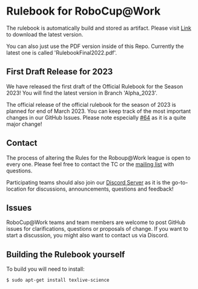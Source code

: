 Rulebook for RoboCup@Work
========

The rulebook is automatically build and stored as artifact. Please visit [Link](https://github.com/robocup-at-work/rulebook/actions) to download the latest version. 

You can also just use the PDF version inside of this Repo.
Currently the latest one is called 'RulebookFinal2022.pdf'.


## First Draft Release for 2023

We have released the first draft of the Official Rulebook for the Season 2023!
You will find the latest version in Branch 'Alpha_2023'.

The official release of the official rulebook for the season of 2023 is planned for end of March 2023.
You can keep track of the most important changes in our GitHub Issues.
Please note especially [#64](https://github.com/robocup-at-work/rulebook/issues/64) as it is a quite major change!


## Contact


The process of altering the Rules for the Roboup@Work league is open to every one. Please feel free to contact the TC or the [mailing list](mailto:rc-work@lists.robocup.org) 
with questions.

Participating teams should also join our [Discord Server](https://discord.gg/z6Yn6UvhxU) as it is the go-to-location for discussions,
announcements, questions and feedback!

## Issues

RoboCup@Work teams and team members are welcome to post GitHub issues for clarifications, questions or proposals of change.
If you want to start a discussion, you might also want to contact us via Discord.

## Building the Rulebook yourself

To build you will need to install:

    $ sudo apt-get install texlive-science



